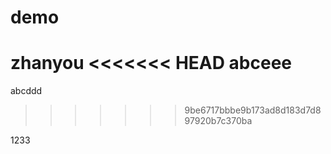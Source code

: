 # demo
zhanyou
<<<<<<< HEAD
abceee
=======
abcddd
>>>>>>> 9be6717bbbe9b173ad8d183d7d897920b7c370ba

1233
